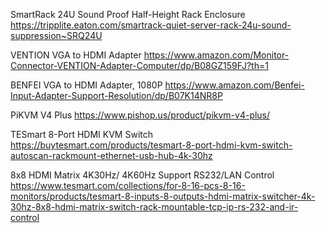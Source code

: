 

SmartRack 24U Sound Proof Half-Height Rack Enclosure
https://tripplite.eaton.com/smartrack-quiet-server-rack-24u-sound-suppression~SRQ24U


VENTION VGA to HDMI Adapter
https://www.amazon.com/Monitor-Connector-VENTION-Adapter-Computer/dp/B08GZ159FJ?th=1


BENFEI VGA to HDMI Adapter, 1080P
https://www.amazon.com/Benfei-Input-Adapter-Support-Resolution/dp/B07K14NR8P

PiKVM V4 Plus
https://www.pishop.us/product/pikvm-v4-plus/

TESmart 8-Port HDMI KVM Switch 
https://buytesmart.com/products/tesmart-8-port-hdmi-kvm-switch-autoscan-rackmount-ethernet-usb-hub-4k-30hz

8x8 HDMI Matrix 4K30Hz/ 4K60Hz Support RS232/LAN Control
https://www.tesmart.com/collections/for-8-16-pcs-8-16-monitors/products/tesmart-8-inputs-8-outputs-hdmi-matrix-switcher-4k-30hz-8x8-hdmi-matrix-switch-rack-mountable-tcp-ip-rs-232-and-ir-control
